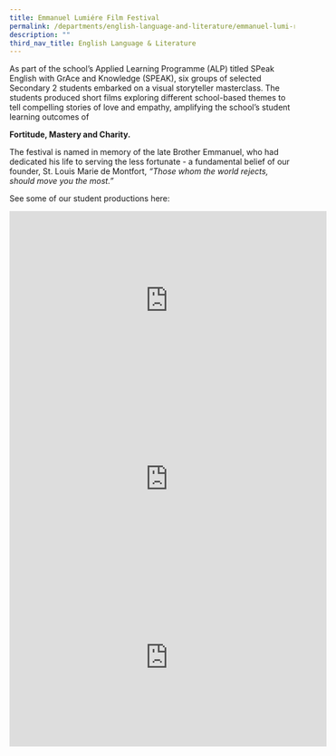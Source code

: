 ```yaml
---
title: Emmanuel Lumiére Film Festival
permalink: /departments/english-language-and-literature/emmanuel-lumi-re-film-festival/
description: ""
third_nav_title: English Language & Literature
---
```

As part of the school’s Applied Learning Programme (ALP) titled SPeak English with GrAce and Knowledge (SPEAK), six groups of selected Secondary 2 students embarked on a visual storyteller masterclass. The students produced short films exploring different school-based themes to tell compelling stories of love and empathy, amplifying the school’s student learning outcomes of 

**Fortitude, Mastery and Charity.**

  

The festival is named in memory of the late Brother Emmanuel, who had dedicated his life to serving the less fortunate - a fundamental belief of our founder, St. Louis Marie de Montfort, _“Those whom the world rejects, should move you the most.”_

  

See some of our student productions here:

<iframe width="560" height="315" src="https://www.youtube.com/embed/mXvPCR9ic5k" title="YouTube video player" frameborder="0" allow="accelerometer; autoplay; clipboard-write; encrypted-media; gyroscope; picture-in-picture" allowfullscreen></iframe>

<iframe width="560" height="315" src="https://www.youtube.com/embed/tadqT_Q-neg" title="YouTube video player" frameborder="0" allow="accelerometer; autoplay; clipboard-write; encrypted-media; gyroscope; picture-in-picture" allowfullscreen></iframe>

<iframe width="560" height="315" src="https://www.youtube.com/embed/GCZOj7NfUos" title="YouTube video player" frameborder="0" allow="accelerometer; autoplay; clipboard-write; encrypted-media; gyroscope; picture-in-picture" allowfullscreen></iframe>